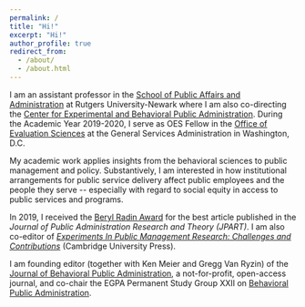 ```yaml
---
permalink: /
title: "Hi!"
excerpt: "Hi!"
author_profile: true
redirect_from: 
  - /about/
  - /about.html
---
```


I am an assistant professor in the <a href="https://spaa.newark.rutgers.edu" target="_blank">School of Public Affairs and Administration</a> at Rutgers University-Newark where I am also co-directing the <a href="https://spaa.newark.rutgers.edu/cebpa" target="_blank">Center for Experimental and Behavioral Public Administration</a>.  During the Academic Year 2019-2020, I serve as OES Fellow in the <a href="https://oes.gsa.gov" target="_blank">Office of Evaluation Sciences</a> at the General Services Administration in Washington, D.C.

My academic work applies insights from the behavioral sciences to public management and policy. Substantively, I am interested in how institutional arrangements for public service delivery affect public employees and the people they serve -- especially with regard to social equity in access to public services and programs. 

In 2019, I received the <a href="https://pmranet.org/awards/" target="_blank">Beryl Radin Award</a> for the best article published in the *Journal of Public Administration Research and Theory (JPART)*. I am also co-editor of <a href="http://admin.cambridge.org/se/academic/subjects/management/management-general-interest/experiments-public-management-research-challenges-and-contributions?format=PB#vxdAgU7iD4g0rV2E.97" target="_blank">*Experiments In Public Management Research: Challenges and Contributions*</a> (Cambridge University Press).

I am founding editor (together with Ken Meier and Gregg Van Ryzin) of the <a href="http://www.journal-bpa.org" target="_blank">Journal of Behavioral Public Administration</a>, a not-for-profit, open-access journal, and co-chair the EGPA Permanent Study Group XXII on <a href="https://egpa.iias-iisa.org/EGPA_STUDY_GROUPS.php" target="_blank">Behavioral Public Administration</a>.
